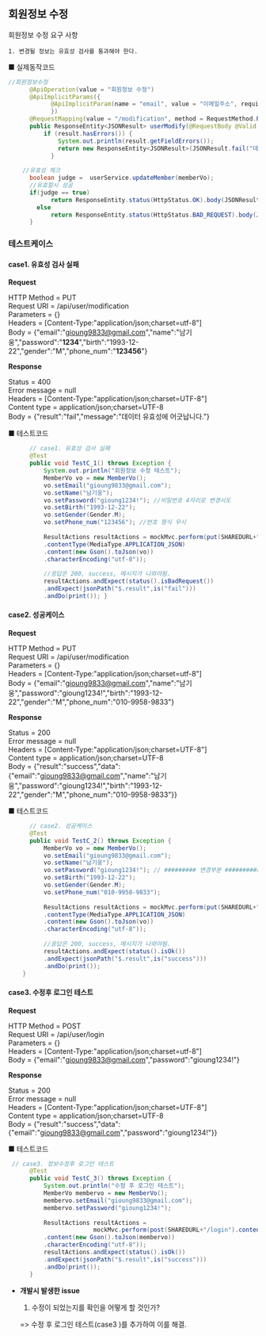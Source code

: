 ## 회원정보 수정

회원정보 수정 요구 사항

	1. 변경될 정보는 유효성 검사를 통과해야 한다.



■ 실제동작코드 

```java
//회원정보수정
	  @ApiOperation(value = "회원정보 수정")
	  @ApiImplicitParams({
			@ApiImplicitParam(name = "email", value = "이메일주소", required = true, paramType = "body", dataType = "string", defaultValue = "")
			})
	  @RequestMapping(value = "/modification", method = RequestMethod.PUT) 
	  public ResponseEntity<JSONResult> userModify(@RequestBody @Valid MemberVo memberVo, BindingResult result) { 
		  if (result.hasErrors()) {
			  System.out.println(result.getFieldErrors());
			  return new ResponseEntity<JSONResult>(JSONResult.fail("데이터 유효성에 어긋납니다."),HttpStatus.BAD_REQUEST);
			}
		  
	//유효성 체크
	  boolean judge =  userService.updateMember(memberVo);
	  //유효할시 성공
	  if(judge == true)
			return ResponseEntity.status(HttpStatus.OK).body(JSONResult.success(memberVo));
		else
			return ResponseEntity.status(HttpStatus.BAD_REQUEST).body(JSONResult.success("회원정보 수정 실패")); 
	  }
```



### 테스트케이스

#### case1. 유효성 검사 실패

**Request**

HTTP Method = PUT<br>
      Request URI = /api/user/modification<br>
       Parameters = {}<br>
          Headers = [Content-Type:"application/json;charset=utf-8"]<br>
             Body = {"email":"gioung9833@gmail.com","name":"남기웅","password":"**1234**","birth":"1993-12-22","gender":"M","phone_num":"**123456**"}



**Response**

Status = 400<br>
    Error message = null<br>
          Headers = [Content-Type:"application/json;charset=UTF-8"]<br>
     Content type = application/json;charset=UTF-8<br>
             Body = {"result":"fail","message":"데이터 유효성에 어긋납니다."}

■  테스트코드

```java
	  // case1. 유효성 검사 실패
	  @Test 
	  public void TestC_1() throws Exception {
		  System.out.println("회원정보 수정 테스트");
		  MemberVo vo = new MemberVo(); 
		  vo.setEmail("gioung9833@gmail.com");
		  vo.setName("남기웅");
		  vo.setPassword("gioung1234!"); //비밀번호 4자리로 변경시도
		  vo.setBirth("1993-12-22"); 
		  vo.setGender(Gender.M);
		  vo.setPhone_num("123456"); //번호 형식 무시 
		  
		  ResultActions resultActions = mockMvc.perform(put(SHAREDURL+"/modification")
		  .contentType(MediaType.APPLICATION_JSON)
		  .content(new Gson().toJson(vo))
		  .characterEncoding("utf-8"));	  
		  
		  //응답은 200, success, 메시지가 나와야됨.
		  resultActions.andExpect(status().isBadRequest())
		  .andExpect(jsonPath("$.result",is("fail")))
		  .andDo(print()); }
```



#### case2. 성공케이스

**Request**

HTTP Method = PUT<br>
      Request URI = /api/user/modification<br>
       Parameters = {}<br>
          Headers = [Content-Type:"application/json;charset=utf-8"]<br>
             Body = {"email":"gioung9833@gmail.com","name":"남기웅","password":"gioung1234!","birth":"1993-12-22","gender":"M","phone_num":"010-9958-9833"}

**Response**       

Status = 200<br>
    Error message = null<br>
          Headers = [Content-Type:"application/json;charset=UTF-8"]<br>
     Content type = application/json;charset=UTF-8<br>
             Body = {"result":"success","data":{"email":"gioung9833@gmail.com","name":"남기웅","password":"gioung1234!","birth":"1993-12-22","gender":"M","phone_num":"010-9958-9833"}}



■  테스트코드

```java
      // case2. 성공케이스
	  @Test 
	  public void TestC_2() throws Exception {
		  MemberVo vo = new MemberVo(); 
		  vo.setEmail("gioung9833@gmail.com");
		  vo.setName("남기웅");
		  vo.setPassword("gioung1234!"); // ######### 변경부분 ##########
		  vo.setBirth("1993-12-22");
		  vo.setGender(Gender.M);
		  vo.setPhone_num("010-9958-9833");
		  
		  ResultActions resultActions = mockMvc.perform(put(SHAREDURL+"/modification")
		  .contentType(MediaType.APPLICATION_JSON)
		  .content(new Gson().toJson(vo))
		  .characterEncoding("utf-8"));	  
		  
		  //응답은 200, success, 메시지가 나와야됨.
		  resultActions.andExpect(status().isOk())
		  .andExpect(jsonPath("$.result",is("success")))
		  .andDo(print()); 
	}
```



#### case3. 수정후 로그인 테스트

**Request**

 HTTP Method = POST<br>
      Request URI = /api/user/login<br>
       Parameters = {}<br>
          Headers = [Content-Type:"application/json;charset=utf-8"]<br>
             Body = {"email":"gioung9833@gmail.com","password":"gioung1234!"}

**Response**      

 Status = 200<br>
    Error message = null<br>
          Headers = [Content-Type:"application/json;charset=UTF-8"]<br>
     Content type = application/json;charset=UTF-8<br>
             Body = {"result":"success","data":{"email":"gioung9833@gmail.com","password":"gioung1234!"}}



■  테스트코드

```java
 // case3. 정보수정후 로그인 테스트
	  @Test 
	  public void TestC_3() throws Exception {
		  System.out.println("수정 후 로그인 테스트"); 
		  MemberVo membervo = new MemberVo();
		  membervo.setEmail("gioung9833@gmail.com");
		  membervo.setPassword("gioung1234!");
		  
		  ResultActions resultActions =
		  			 	mockMvc.perform(post(SHAREDURL+"/login").contentType(MediaType.APPLICATION_JSON) 
		  .content(new Gson().toJson(membervo))
		  .characterEncoding("utf-8"));
		  resultActions.andExpect(status().isOk())
		  .andExpect(jsonPath("$.result",is("success")))
		  .andDo(print()); 
	  }
```



- <b>개발시 발생한 issue</b>

  1.  수정이 되었는지를 확인을 어떻게 할 것인가? 

     => 수정 후 로그인 테스트(case3 )를 추가하여 이를 해결.

